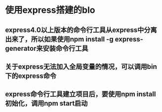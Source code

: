 # 使用express搭建的blo
## express4.0以上版本的命令行工具从express中分离出来了，所以如果使用npm install -g express-generator来安装命令行工具
## 关于express无法加入全局变量的情况，可以调用bin下的express命令
## express命令行工具建立项目后，要使用npm install初始化，调用npm start启动              